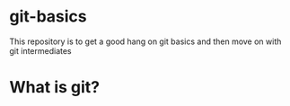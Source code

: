 # git-basics
This repository is to get a good hang on git basics and then move on with git intermediates

# What is git?

